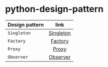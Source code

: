 # python-design-pattern

| Design pattern |                                         link                                          |
| -------------- | :-----------------------------------------------------------------------------------: |
| `Singleton`    | [Singleton](https://github.com/JiHyeongSeo/python-design-pattern/tree/main/singleton) |
| `Factory`      |   [Factory](https://github.com/JiHyeongSeo/python-design-pattern/tree/main/factory)   |
| `Proxy`        |     [Proxy](https://github.com/JiHyeongSeo/python-design-pattern/tree/main/proxy)     |
| `Observer`     |  [Observer](https://github.com/JiHyeongSeo/python-design-pattern/tree/main/observer)  |